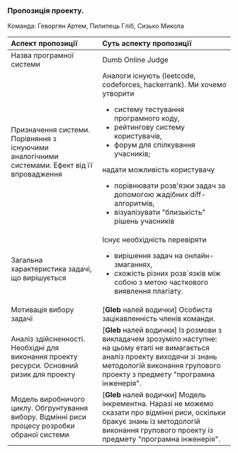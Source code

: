 ### Пропозиція проекту.
Команда: Геворгян Артем, Пилипець Гліб, Сизько Микола

Аспект пропозиції | Суть аспекту пропозиції
:---              | :---
Назва програмної системи | Dumb Online Judge
Призначення системи. Порівняння з існуючими аналогічними системами. Ефект від її впровадження | Аналоги існують (leetcode, codeforces, hackerrank). Ми хочемо утворити <ul> <li> систему тестування програмного коду, <li> рейтингову систему користувачів, <li> форум для спілкування учасників;</ul> надати можливість користувачу <ul> <li> порівнювати розв'язки задач за допомогою жадібних diff-алгоритмів, <li> візуалізувати "близькість" рішень учасників </ul>
Загальна характеристика задачі, що вирішується | Існує необхідність перевіряти <ul><li>вирішення задач на онлайн-змаганнях,</li> <li>схожість різних розв`язків між собою з метою часткового виявлення плагіату.</li></ul>
Мотивація вибору задачі | [**Gleb** налей водички] Особиста зацікавленність членів команди.
Аналіз здійсненності. Необхідні для виконання проекту ресурси. Основний ризик для проекту | [**Gleb** налей водички] Із розмови з викладачем зрозуміло наступне: на цьому етапі не вимагається аналіз проекту виходячи зі знань методологій виконання групового проекту з предмету "програмна інженерія".
Модель виробничого циклу. Обгрунтування вибору. Відмінні риси процесу розробки обраної системи | [**Gleb** налей водички] Модель інкрементна. Наразі не можемо сказати про відмінні риси, оскільки бракує знань із методологій виконання групового проекту із предмету "програмна інженерія".